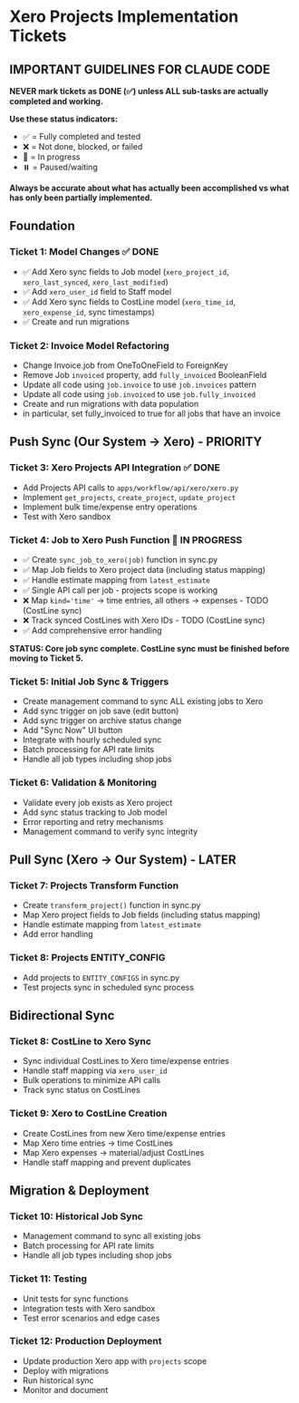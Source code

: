 # Xero Projects Implementation Tickets

## IMPORTANT GUIDELINES FOR CLAUDE CODE

**NEVER mark tickets as DONE (✅) unless ALL sub-tasks are actually completed and working.**

**Use these status indicators:**

- ✅ = Fully completed and tested
- ❌ = Not done, blocked, or failed
- 🔄 = In progress
- ⏸️ = Paused/waiting

**Always be accurate about what has actually been accomplished vs what has only been partially implemented.**

## Foundation

### Ticket 1: Model Changes ✅ DONE

- ✅ Add Xero sync fields to Job model (`xero_project_id`, `xero_last_synced`, `xero_last_modified`)
- ✅ Add `xero_user_id` field to Staff model
- ✅ Add Xero sync fields to CostLine model (`xero_time_id`, `xero_expense_id`, sync timestamps)
- ✅ Create and run migrations

### Ticket 2: Invoice Model Refactoring

- Change Invoice.job from OneToOneField to ForeignKey
- Remove Job `invoiced` property, add `fully_invoiced` BooleanField
- Update all code using `job.invoice` to use `job.invoices` pattern
- Update all code using `job.invoiced` to use `job.fully_invoiced`
- Create and run migrations with data population
- in particular, set fully_invoiced to true for all jobs that have an invoice

## Push Sync (Our System → Xero) - PRIORITY

### Ticket 3: Xero Projects API Integration ✅ DONE

- Add Projects API calls to `apps/workflow/api/xero/xero.py`
- Implement `get_projects`, `create_project`, `update_project`
- Implement bulk time/expense entry operations
- Test with Xero sandbox

### Ticket 4: Job to Xero Push Function 🔄 IN PROGRESS

- ✅ Create `sync_job_to_xero(job)` function in sync.py
- ✅ Map Job fields to Xero project data (including status mapping)
- ✅ Handle estimate mapping from `latest_estimate`
- ✅ Single API call per job - projects scope is working
- ❌ Map `kind='time'` → time entries, all others → expenses - TODO (CostLine sync)
- ❌ Track synced CostLines with Xero IDs - TODO (CostLine sync)
- ✅ Add comprehensive error handling

**STATUS: Core job sync complete. CostLine sync must be finished before moving to Ticket 5.**

### Ticket 5: Initial Job Sync & Triggers

- Create management command to sync ALL existing jobs to Xero
- Add sync trigger on job save (edit button)
- Add sync trigger on archive status change
- Add "Sync Now" UI button
- Integrate with hourly scheduled sync
- Batch processing for API rate limits
- Handle all job types including shop jobs

### Ticket 6: Validation & Monitoring

- Validate every job exists as Xero project
- Add sync status tracking to Job model
- Error reporting and retry mechanisms
- Management command to verify sync integrity

## Pull Sync (Xero → Our System) - LATER

### Ticket 7: Projects Transform Function

- Create `transform_project()` function in sync.py
- Map Xero project fields to Job fields (including status mapping)
- Handle estimate mapping from `latest_estimate`
- Add error handling

### Ticket 8: Projects ENTITY_CONFIG

- Add projects to `ENTITY_CONFIGS` in sync.py
- Test projects sync in scheduled sync process

## Bidirectional Sync

### Ticket 8: CostLine to Xero Sync

- Sync individual CostLines to Xero time/expense entries
- Handle staff mapping via `xero_user_id`
- Bulk operations to minimize API calls
- Track sync status on CostLines

### Ticket 9: Xero to CostLine Creation

- Create CostLines from new Xero time/expense entries
- Map Xero time entries → time CostLines
- Map Xero expenses → material/adjust CostLines
- Handle staff mapping and prevent duplicates

## Migration & Deployment

### Ticket 10: Historical Job Sync

- Management command to sync all existing jobs
- Batch processing for API rate limits
- Handle all job types including shop jobs

### Ticket 11: Testing

- Unit tests for sync functions
- Integration tests with Xero sandbox
- Test error scenarios and edge cases

### Ticket 12: Production Deployment

- Update production Xero app with `projects` scope
- Deploy with migrations
- Run historical sync
- Monitor and document
